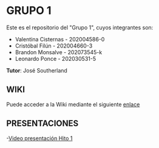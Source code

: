 # GRUPO 1
Este es el repositorio del "Grupo 1", cuyos integrantes son:

- Valentina Cisternas - 202004586-0
- Cristóbal Filún - 202004660-3
- Brandon Monsalve - 202073545-k
- Leonardo Ponce - 202030531-5

__Tutor__: José Southerland

## WIKI

Puede acceder a la Wiki mediante el siguiente [enlace](https://github.com/INGESO-2023-1/grupo_1/wiki)

## PRESENTACIONES

-[Video presentación Hito 1](https://youtu.be/vs10hXYqV3Y)
